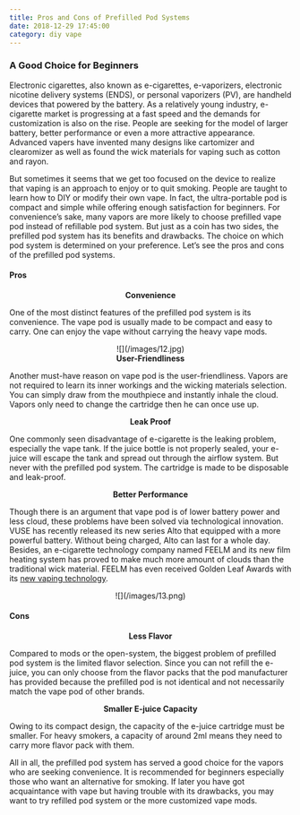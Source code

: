 ```yaml
---
title: Pros and Cons of Prefilled Pod Systems
date: 2018-12-29 17:45:00
category: diy vape
---
```


### A Good Choice for Beginners

Electronic cigarettes, also known as e-cigarettes, e-vaporizers, electronic nicotine delivery systems (ENDS), or personal vaporizers (PV), are handheld devices that powered by the battery. As a relatively young industry, e-cigarette market is progressing at a fast speed and the demands for customization is also on the rise. People are seeking for the model of larger battery, better performance or even a more attractive appearance. Advanced vapers have invented many designs like cartomizer and clearomizer as well as found the wick materials for vaping such as cotton and rayon.

But sometimes it seems that we get too focused on the device to realize that vaping is an approach to enjoy or to quit smoking. People are taught to learn how to DIY or modify their own vape. In fact, the ultra-portable pod is compact and simple while offering enough satisfaction for beginners. For convenience’s sake, many vapors are more likely to choose prefilled vape pod instead of refillable pod system. But just as a coin has two sides, the prefilled pod system has its benefits and drawbacks. The choice on which pod system is determined on your preference. Let’s see the pros and cons of the prefilled pod systems.

#### Pros

<center>
  <b>Convenience</b>
</center>

One of the most distinct features of the prefilled pod system is its convenience. The vape pod is usually made to be compact and easy to carry. One can enjoy the vape without carrying the heavy vape mods.

<center>
![](/images/12.jpg)
</center>
<!-- more -->
<center>
  <b>User-Friendliness</b>
</center>

Another must-have reason on vape pod is the user-friendliness. Vapors are not required to learn its inner workings and the wicking materials selection. You can simply draw from the mouthpiece and instantly inhale the cloud. Vapors only need to change the cartridge then he can once use up.

<center>
  <b>Leak Proof</b>
</center>

One commonly seen disadvantage of e-cigarette is the leaking problem, especially the vape tank. If the juice bottle is not properly sealed, your e-juice will escape the tank and spread out through the airflow system. But never with the prefilled pod system. The cartridge is made to be disposable and leak-proof.

<center>
  <b>Better Performance</b>
</center>

Though there is an argument that vape pod is of lower battery power and less cloud, these problems have been solved via technological innovation. VUSE has recently released its new series Alto that equipped with a more powerful battery. Without being charged, Alto can last for a whole day. Besides, an e-cigarette technology company named FEELM and its new film heating system has proved to make much more amount of clouds than the traditional wick material. FEELM has even received Golden Leaf Awards with its [new vaping technology]( http://www.feelmtech.com/).

<center>
![](/images/13.png)
</center>

#### Cons

<center>
  <b>Less Flavor</b> 
</center>

Compared to mods or the open-system, the biggest problem of prefilled pod system is the limited flavor selection. Since you can not refill the e-juice, you can only choose from the flavor packs that the pod manufacturer has provided because the prefilled pod is not identical and not necessarily match the vape pod of other brands.

<center>
  <b>Smaller E-juice Capacity</b>
</center>

Owing to its compact design, the capacity of the e-juice cartridge must be smaller. For heavy smokers, a capacity of around 2ml means they need to carry more flavor pack with them.

All in all, the prefilled pod system has served a good choice for the vapors who are seeking convenience. It is recommended for beginners especially those who want an alternative for smoking. If later you have got acquaintance with vape but having trouble with its drawbacks, you may want to try refilled pod system or the more customized vape mods.
